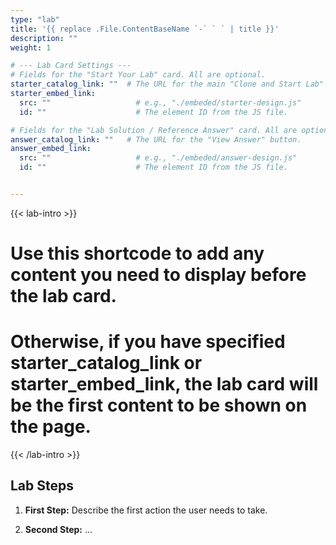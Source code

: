 ```yaml
---
type: "lab" 
title: '{{ replace .File.ContentBaseName `-` ` ` | title }}'
description: ""
weight: 1

# --- Lab Card Settings ---
# Fields for the "Start Your Lab" card. All are optional.
starter_catalog_link: ""  # The URL for the main "Clone and Start Lab" button.
starter_embed_link:
  src: ""                   # e.g., "./embeded/starter-design.js"
  id: ""                    # The element ID from the JS file.

# Fields for the "Lab Solution / Reference Answer" card. All are optional.
answer_catalog_link: ""   # The URL for the "View Answer" button.
answer_embed_link:
  src: ""                   # e.g., "./embeded/answer-design.js"
  id: ""                    # The element ID from the JS file.


---
```


{{< lab-intro >}}
# Use this shortcode to add any content you need to display before the lab card. 
# Otherwise, if you have specified starter_catalog_link or starter_embed_link, the lab card will be the first content to be shown on the page.
{{< /lab-intro >}}

## Lab Steps

1.  **First Step:**
    Describe the first action the user needs to take.

2.  **Second Step:**
    ...
